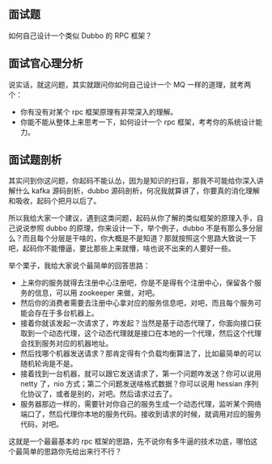 ## 面试题

如何自己设计一个类似 Dubbo 的 RPC 框架？

## 面试官心理分析

说实话，就这问题，其实就跟问你如何自己设计一个 MQ 一样的道理，就考两个：

-   你有没有对某个 rpc 框架原理有非常深入的理解。
-   你能不能从整体上来思考一下，如何设计一个 rpc 框架，考考你的系统设计能力。

## 面试题剖析

其实问到你这问题，你起码不能认怂，因为是知识的扫盲，那我不可能给你深入讲解什么 kafka 源码剖析，dubbo 源码剖析，何况我就算讲了，你要真的消化理解和吸收，起码个把月以后了。

所以我给大家一个建议，遇到这类问题，起码从你了解的类似框架的原理入手，自己说说参照 dubbo 的原理，你来设计一下，举个例子，dubbo 不是有那么多分层么？而且每个分层是干啥的，你大概是不是知道？那就按照这个思路大致说一下吧，起码你不能懵逼，要比那些上来就懵，啥也说不出来的人要好一些。

举个栗子，我给大家说个最简单的回答思路：

-   上来你的服务就得去注册中心注册吧，你是不是得有个注册中心，保留各个服务的信息，可以用 zookeeper 来做，对吧。
-   然后你的消费者需要去注册中心拿对应的服务信息吧，对吧，而且每个服务可能会存在于多台机器上。
-   接着你就该发起一次请求了，咋发起？当然是基于动态代理了，你面向接口获取到一个动态代理，这个动态代理就是接口在本地的一个代理，然后这个代理会找到服务对应的机器地址。
-   然后找哪个机器发送请求？那肯定得有个负载均衡算法了，比如最简单的可以随机轮询是不是。
-   接着找到一台机器，就可以跟它发送请求了，第一个问题咋发送？你可以说用 netty 了，nio 方式；第二个问题发送啥格式数据？你可以说用 hessian 序列化协议了，或者是别的，对吧。然后请求过去了。
-   服务器那边一样的，需要针对你自己的服务生成一个动态代理，监听某个网络端口了，然后代理你本地的服务代码。接收到请求的时候，就调用对应的服务代码，对吧。

这就是一个最最基本的 rpc 框架的思路，先不说你有多牛逼的技术功底，哪怕这个最简单的思路你先给出来行不行？
